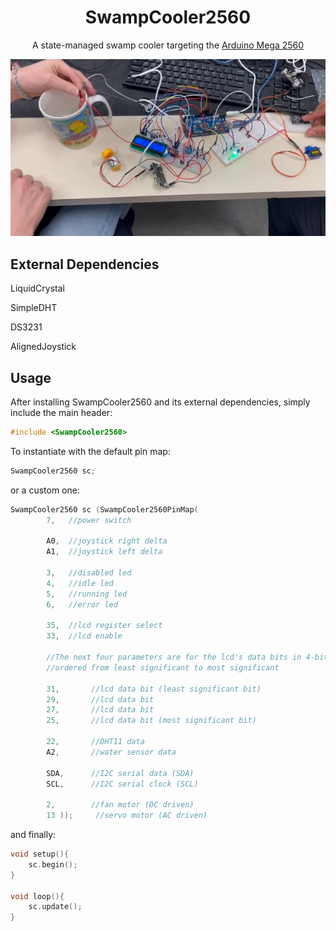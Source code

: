 <div align="center">

# SwampCooler2560

A state-managed swamp cooler targeting the [Arduino Mega 2560](https://docs.arduino.cc/hardware/mega-2560)

<img src="https://raw.githubusercontent.com/Stehfyn/SwampCooler2560/c500ab42bb0f8f0503ba2b2f96ac1333bf7baf19/assets/demo.png">


</div>

## External Dependencies
<p>
<a href="https://github.com/arduino-libraries/LiquidCrystal" style="text-decoration-line: none;">LiquidCrystal</a>

<a href="https://github.com/winlinvip/SimpleDHT" style="text-decoration-line: none;">SimpleDHT</a>

<a href="https://github.com/NorthernWidget/DS3231" style="text-decoration-line: none;">DS3231</a>

<a href="https://github.com/PalladinoMarco/AlignedJoystick" style="text-decoration-line: none;">AlignedJoystick</a>
</p>

## Usage

After installing SwampCooler2560 and its external dependencies, simply include the main header:

```cpp
#include <SwampCooler2560>
```
To instantiate with the default pin map:
```cpp
SwampCooler2560 sc;
```
or a custom one:
```cpp
SwampCooler2560 sc (SwampCooler2560PinMap(
        7,   //power switch

        A0,  //joystick right delta
        A1,  //joystick left delta

        3,   //disabled led
        4,   //idle led
        5,   //running led
        6,   //error led

        35,  //lcd register select
        33,  //lcd enable
    
        //The next four parameters are for the lcd's data bits in 4-bit mode
        //ordered from least significant to most significant
    
        31,       //lcd data bit (least significant bit)
        29,       //lcd data bit
        27,       //lcd data bit 
        25,       //lcd data bit (most significant bit)

        22,       //DHT11 data
        A2,       //water sensor data

        SDA,      //I2C serial data (SDA)
        SCL,      //I2C serial clock (SCL)

        2,        //fan motor (DC driven)
        13 ));     //servo motor (AC driven)
```
and finally:
```cpp
void setup(){
    sc.begin();
}

void loop(){
    sc.update();
}

